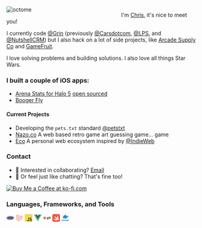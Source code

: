 
<img align="left" width="300" alt="octome" src="https://user-images.githubusercontent.com/381203/174481049-49bf0422-b9e9-47ac-a69e-1417ae481117.png">

I'm [Chris](https://chaoscontrol.org/), it's nice to meet you! 

I currently code [@Grin](https://grin.co) (previously [@Carsdotcom](https://github.com/carsdotcom), [@LPS](https://github.com/literacypro), and [@NutshellCRM](https://github.com/nutshellcrm)) but I also hack on a lot of side projects, like [Arcade Supply Co](https://arcadesupplycompany.com) and [GameFruit](https://www.gamefruit.app). 

I love solving problems and building solutions. I also love all things Star Wars.



### I built a couple of iOS apps:
- [Arena Stats for Halo 5](https://apps.apple.com/us/app/arena-stats-for-halo-5/id1071676473#?platform=iphone) [open sourced](https://github.com/TheRobotCohort/arenastats)
- [Booger Fly](https://apps.apple.com/us/app/booger-fly/id903872274)



#### Current Projects
- Developing the `pets.txt` standard [@petstxt](https://petstxt.org)
- [Nazo.co](https://www.nazo.co) A web based retro game art guessing game... game
- [Eco](https://github.com/bad-mushroom/eco) A personal web ecosystem inspired by [@IndieWeb](https://indieweb.org)



### Contact
- 💼 Interested in collaborating? [Email](mailto:chris@chaoscontrol.org)
- 💬 Or feel just like chatting? That's fine too!

<a href='https://ko-fi.com/H2H0CTMMB' target='_blank'><img height='36' style='border:0px;height:36px;' src='https://cdn.ko-fi.com/cdn/kofi2.png?v=3' border='0' alt='Buy Me a Coffee at ko-fi.com' /></a>

### Languages, Frameworks, and Tools

<code><img height="20" src="https://raw.githubusercontent.com/github/explore/80688e429a7d4ef2fca1e82350fe8e3517d3494d/topics/php/php.png"></code>
<code><img height="20" src="https://raw.githubusercontent.com/github/explore/80688e429a7d4ef2fca1e82350fe8e3517d3494d/topics/laravel/laravel.png"></code>
<code><img height="20" src="https://raw.githubusercontent.com/github/explore/80688e429a7d4ef2fca1e82350fe8e3517d3494d/topics/javascript/javascript.png"></code>
<code><img height="20" src="https://raw.githubusercontent.com/github/explore/80688e429a7d4ef2fca1e82350fe8e3517d3494d/topics/vue/vue.png"></code>
<code><img height="20" src="https://raw.githubusercontent.com/github/explore/80688e429a7d4ef2fca1e82350fe8e3517d3494d/topics/git/git.png"></code>
<code><img height="20" src="https://raw.githubusercontent.com/github/explore/80688e429a7d4ef2fca1e82350fe8e3517d3494d/topics/swift/swift.png"></code>
<code><img height="20" src="https://raw.githubusercontent.com/github/explore/80688e429a7d4ef2fca1e82350fe8e3517d3494d/topics/docker/docker.png"></code>
